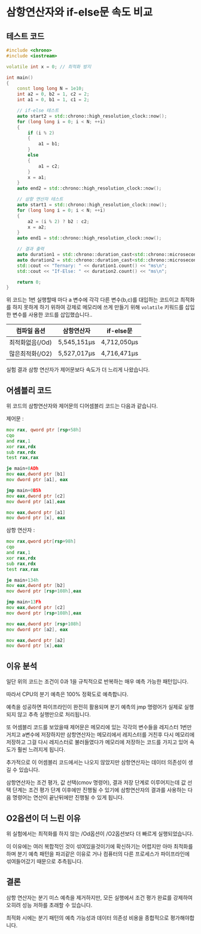 # 삼항연산자와 if-else문 속도 비교

## 테스트 코드

```cpp
#include <chrono>
#include <iostream>

volatile int x = 0; // 최적화 방지

int main()
{
    const long long N = 1e10;
    int a2 = 0, b2 = 1, c2 = 2;
    int a1 = 0, b1 = 1, c1 = 2;

    // if-else 테스트
    auto start2 = std::chrono::high_resolution_clock::now();
    for (long long i = 0; i < N; ++i)
    {
        if (i % 2)
        {
            a1 = b1;
        }
        else
        {
            a1 = c2;
        }
        x = a1;
    }
    auto end2 = std::chrono::high_resolution_clock::now();

    // 삼항 연산자 테스트
    auto start1 = std::chrono::high_resolution_clock::now();
    for (long long i = 0; i < N; ++i)
    {
        a2 = (i % 2) ? b2 : c2;
        x = a2;
    }
    auto end1 = std::chrono::high_resolution_clock::now();

    // 결과 출력
    auto duration1 = std::chrono::duration_cast<std::chrono::microseconds>(end1 - start1);
    auto duration2 = std::chrono::duration_cast<std::chrono::microseconds>(end2 - start2);
    std::cout << "Ternary: " << duration1.count() << "ms\n";
    std::cout << "If-Else: " << duration2.count() << "ms\n";

    return 0;
}
```

위 코드는 1번 실행할때 마다 a 변수에 각각 다른 변수(b,c)를 대입하는 코드이고 최적화를 하지 못하게 하기 위하여
강제로 메모리에 쓰게 만들기 위해 `volatile` 키워드를 삽입한 변수를 사용한 코드를 삽입했습니다..

| 컴파일 옵션     | 삼항연산자 | if-else문 |
| --------------- | ---------- | --------- |
| 최적화없음(/Od) | 5,545,151μs  | 4,712,050μs |
| 많은최적화(/O2) | 5,527,017μs  | 4,716,471μs |

실험 결과 삼항 연산자가 제어문보다 속도가 더 느리게 나왔습니다.

## 어셈블리 코드

위 코드의 삼항연산자와 제어문의 디어셈블리 코드는 다음과 같습니다.

제어문 :

```asm
mov rax, qword ptr [rsp+58h]
cqo
and rax,1
xor rax,rdx
sub rax,rdx
test rax,rax

je main+0ADh
mov eax,dword ptr [b1]
mov dword ptr [a1], eax

jmp main+0B5h
mov eax,dword ptr [c2]
mov dword ptr [a1],eax

mov eax,dword ptr [a1]
mov dword ptr [x], eax
```

삼항 연산자 :

```asm
mov rax,qword ptr[rsp+98h]
cqo
and rax,1
xor rax,rdx
sub rax,rdx
test rax,rax

je main+134h
mov eax,dword ptr [b2]
mov dword ptr [rsp+108h],eax

jmp main+13Fh
mov eax,dword ptr [c2]
mov dword ptr [rsp+108h],eax

mov eax,dword ptr [rsp+108h]
mov dword ptr [a2], eax

mov eax,dword ptr [a2]
mov dword ptr [x],eax
```

## 이유 분석

일단 위의 코드는 조건이 0과 1을 규칙적으로 반복하는 매우 예측 가능한 패턴입니다.

따라서 CPU의 분기 예측은 100% 정확도로 예측합니다.

예측을 성공하면 파이프라인이 완전히 활용되며 분기 예측의 jmp 명령어가 실제로 실행되지 않고 추측 실행만으로 처리됩니다.

또 어셈블리 코드를 보았을때 제어문은 메모리에 있는 각각의 변수들을 레지스터 1번만 거치고 a변수에 저장하지만
삼항연산자는 메모리에서 레지스터를 거친후 다시 메모리에 저장하고 그걸 다시 레지스터로 불러들였다가 메모리에 저장하는
코드를 가지고 있어 속도가 훨씬 느려지게 됩니다.

추가적으로 이 어셈블리 코드에서는 나오지 않았지만 삼항연산자는 데이터 의존성이 생길 수 있습니다.

삼항연산자는 조건 평가, 값 선택(cmov 명령어), 결과 저장 단계로 이루어지는데 값 선택 단계는 조건 평가 단계 이후에만 진행될 수 있기에
삼항연산자의 결과를 사용하는 다음 명령어는 연산이 끝난뒤에만 진행될 수 있게 됩니다.

## O2옵션이 더 느린 이유

위 실험에서는 최적화를 하지 않는 /Od옵션이 /O2옵션보다 더 빠르게 실행되었습니다.

이 이유에는 여러 복합적인 것이 섞여있을것이기에 확신하기는 어렵지만 아마 최적화를 하며 분기 예측 패턴을 파괴같은 이유로 거나
컴퓨터의 다른 프로세스가 파이프라인에 섞여들어갔기 때문으로 추측됩니다.

## 결론

삼항 연산자는 분기 미스 예측을 제거하지만, 모든 실행에서 조건 평가 완료를 강제하여 오히려 성능 저하를 초래할 수 있습니다.

최적화 시에는 분기 패턴의 예측 가능성과 데이터 의존성 비용을 종합적으로 평가해야합니다.
